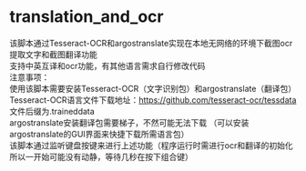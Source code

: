 # translation_and_ocr
该脚本通过Tesseract-OCR和argostranslate实现在本地无网络的环境下截图ocr提取文字和截图翻译功能</br>
支持中英互译和ocr功能，有其他语言需求自行修改代码 </br>
注意事项： </br>
使用该脚本需要安装Tesseract-OCR（文字识别包）和argostranslate（翻译包） </br>
Tesseract-OCR语言文件下载地址：https://github.com/tesseract-ocr/tessdata  文件后缀为.traineddata</br>
argostranslate安装翻译包需要梯子，不然可能无法下载  （可以安装argostranslate的GUI界面来快捷下载所需语言包）</br>
该脚本通过监听键盘按键来进行上述功能（程序运行时需进行ocr和翻译的初始化 所以一开始可能没有动静，等待几秒在按下组合键）
